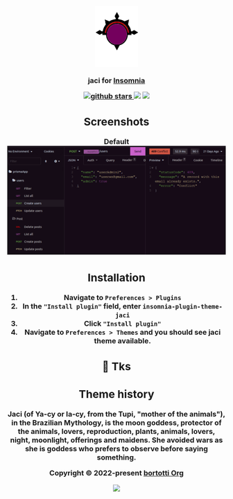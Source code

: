 <h3 align="center">
  <img src="./images/bitmap.svg" width=100/>
<p align="center">jaci for <a href="https://insomnia.rest/">Insomnia</a></p>
<h/3>
<p align="center">
  <a href="https://github.com/fernandobortotti/jaci-theme-insomnia" target="_blank">
    <img alt="github stars" src="https://img.shields.io/github/stars/fernandobortotti/jaci-theme-insomnia.svg?colorA=192523&colorB=4e8c82&style=for-the-badge&logo=starship" />
     <a href="https://github.com/fernandobortotti/jaci-theme-insomnia/issues"><img src="https://img.shields.io/github/issues/fernandobortotti/jaci-theme-insomnia?colorA=192523&colorB=f39c5a&style=for-the-badge"></a>
    <a href="https://github.com/fernandobortotti/jaci-theme-insomnia/contributors"><img src="https://img.shields.io/github/contributors/fernandobortotti/jaci-theme-insomnia?colorA=192523&colorB=7f51fc&style=for-the-badge"></a>
  </a>

</p>

## Screenshots

Default
![Jaci Dark](./images/jaci.png)

## Installation

1. Navigate to **`Preferences > Plugins`**
2. In the **`"Install plugin"`** field, enter **`insomnia-plugin-theme-jaci`**
3. Click **`"Install plugin"`**
4. Navigate to **`Preferences > Themes`** and you should see **jaci** theme available.

## 🖖 Tks

## Theme history

Jaci (of Ya-cy or Ia-cy, from the Tupi, "mother of the animals"), in the Brazilian Mythology, is the moon goddess, protector of the animals, lovers, reproduction, plants, animals, lovers, night, moonlight, offerings and maidens. She avoided wars as she is goddess who prefers to observe before saying something.

<p align="center">Copyright &copy; 2022-present <a href="https://github.com/fernandobortotti" target="_blank">bortotti Org</a>
<p align="center"><a href="https://github.com/fernandobortotti/jaci-theme-insomnia/blob/main/LICENSE"><img src="https://img.shields.io/static/v1.svg?style=for-the-badge&label=License&message=MIT&logoColor=d9e0ee&colorA=302d41&colorB=c9cbff"/></a></p>
